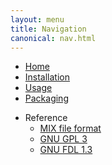 ```yaml
---
layout: menu
title: Navigation
canonical: nav.html
---
```


* [Home](home.html)
* [Installation](installation.html)
* [Usage](usage.html)
* [Packaging](packaging.html)
<!-- * Contributing -->


[//]: #
* Reference
  * [MIX file format](mix-format.html)
  * [GNU GPL 3](gpl3.html)
  * [GNU FDL 1.3](gfdl.html)
